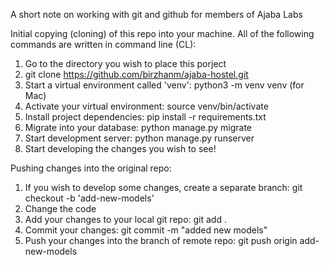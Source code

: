 A short note on working with git and github for members of Ajaba Labs

Initial copying (cloning) of this repo into your machine. All of the following commands
are written in command line (CL):
1. Go to the directory you wish to place this porject
2. git clone https://github.com/birzhanm/ajaba-hostel.git
3. Start a virtual environment called 'venv': python3 -m venv venv (for Mac)
4. Activate your virtual environment: source venv/bin/activate
5. Install project dependencies: pip install -r requirements.txt
6. Migrate into your database: python manage.py migrate
7. Start development server: python manage.py runserver
8. Start developing the changes you wish to see!

Pushing changes into the original repo:
1. If you wish to develop some changes, create a separate branch: git checkout -b 'add-new-models'
2. Change the code
3. Add your changes to your local git repo: git add .
4. Commit your changes: git commit -m "added new models"
5. Push your changes into the branch of remote repo: git push origin add-new-models
